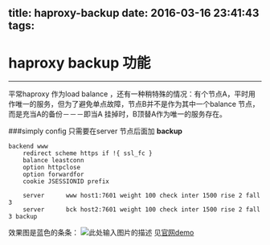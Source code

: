 title: haproxy-backup
date: 2016-03-16 23:41:43
tags:
---
# haproxy backup 功能
 ---
 平常haproxy 作为load balance ，还有一种稍特殊的情况：有个节点A，平时用作唯一的服务，但为了避免单点故障，节点B并不是作为其中一个balance 节点，而是充当A的备份－－－即当A 挂掉时，B顶替A作为唯一的服务存在。
 
###simply config
只需要在server 节点后面加 **backup**

    
    backend www
        redirect scheme https if !{ ssl_fc }
        balance leastconn
        option httpclose
        option forwardfor
        cookie JSESSIONID prefix
        
        server      www host1:7601 weight 100 check inter 1500 rise 2 fall 3 
        server      bck host2:7601 weight 100 check inter 1500 rise 2 fall 3 backup 

效果图是蓝色的条条：
![此处输入图片的描述][1]
见[官网demo][2]


  [1]: http://7xk67t.com1.z0.glb.clouddn.com/backup.png
  [2]: http://demo.haproxy.org/
